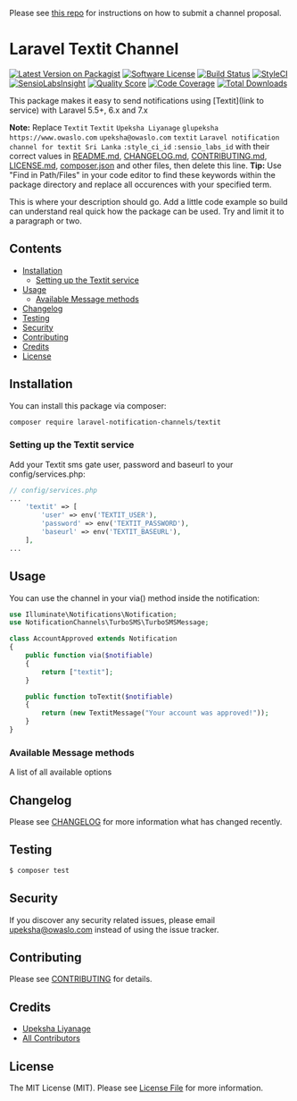 Please see [this repo](https://github.com/laravel-notification-channels/channels) for instructions on how to submit a channel proposal.

# Laravel Textit Channel

[![Latest Version on Packagist](https://img.shields.io/packagist/v/laravel-notification-channels/textit.svg?style=flat-square)](https://packagist.org/packages/laravel-notification-channels/textit)
[![Software License](https://img.shields.io/badge/license-MIT-brightgreen.svg?style=flat-square)](LICENSE.md)
[![Build Status](https://img.shields.io/travis/laravel-notification-channels/textit/master.svg?style=flat-square)](https://travis-ci.org/laravel-notification-channels/textit)
[![StyleCI](https://styleci.io/repos/:style_ci_id/shield)](https://styleci.io/repos/:style_ci_id)
[![SensioLabsInsight](https://img.shields.io/sensiolabs/i/:sensio_labs_id.svg?style=flat-square)](https://insight.sensiolabs.com/projects/:sensio_labs_id)
[![Quality Score](https://img.shields.io/scrutinizer/g/laravel-notification-channels/textit.svg?style=flat-square)](https://scrutinizer-ci.com/g/laravel-notification-channels/textit)
[![Code Coverage](https://img.shields.io/scrutinizer/coverage/g/laravel-notification-channels/textit/master.svg?style=flat-square)](https://scrutinizer-ci.com/g/laravel-notification-channels/textit/?branch=master)
[![Total Downloads](https://img.shields.io/packagist/dt/laravel-notification-channels/textit.svg?style=flat-square)](https://packagist.org/packages/laravel-notification-channels/textit)

This package makes it easy to send notifications using [Textit](link to service) with Laravel 5.5+, 6.x and 7.x

**Note:** Replace ```Textit``` ```Textit``` ```Upeksha Liyanage``` ```glupeksha``` ```https://www.owaslo.com``` ```upeksha@owaslo.com``` ```textit``` ```Laravel notification channel for textit Sri Lanka``` ```:style_ci_id``` ```:sensio_labs_id``` with their correct values in [README.md](README.md), [CHANGELOG.md](CHANGELOG.md), [CONTRIBUTING.md](CONTRIBUTING.md), [LICENSE.md](LICENSE.md), [composer.json](composer.json) and other files, then delete this line.
**Tip:** Use "Find in Path/Files" in your code editor to find these keywords within the package directory and replace all occurences with your specified term.

This is where your description should go. Add a little code example so build can understand real quick how the package can be used. Try and limit it to a paragraph or two.



## Contents

- [Installation](#installation)
	- [Setting up the Textit service](#setting-up-the-Textit-service)
- [Usage](#usage)
	- [Available Message methods](#available-message-methods)
- [Changelog](#changelog)
- [Testing](#testing)
- [Security](#security)
- [Contributing](#contributing)
- [Credits](#credits)
- [License](#license)


## Installation

You can install this package via composer:
``` bash
composer require laravel-notification-channels/textit
```

### Setting up the Textit service

Add your Textit sms gate user, password and baseurl to your config/services.php:

```php
// config/services.php
...
    'textit' => [
        'user' => env('TEXTIT_USER'),
        'password' => env('TEXTIT_PASSWORD'),
        'baseurl' => env('TEXTIT_BASEURL'),
    ],
...
```


## Usage

You can use the channel in your via() method inside the notification:

```php
use Illuminate\Notifications\Notification;
use NotificationChannels\TurboSMS\TurboSMSMessage;

class AccountApproved extends Notification
{
    public function via($notifiable)
    {
        return ["textit"];
    }

    public function toTextit($notifiable)
    {
        return (new TextitMessage("Your account was approved!"));       
    }
}
```

### Available Message methods

A list of all available options

## Changelog

Please see [CHANGELOG](CHANGELOG.md) for more information what has changed recently.

## Testing

``` bash
$ composer test
```

## Security

If you discover any security related issues, please email upeksha@owaslo.com instead of using the issue tracker.

## Contributing

Please see [CONTRIBUTING](CONTRIBUTING.md) for details.

## Credits

- [Upeksha Liyanage](https://github.com/glupeksha)
- [All Contributors](../../contributors)

## License

The MIT License (MIT). Please see [License File](LICENSE.md) for more information.
